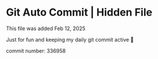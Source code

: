# Git Auto Commit | Hidden File

This file was added Feb 12, 2025

Just for fun and keeping my daily git commit active 🤪

commit number: 336958
